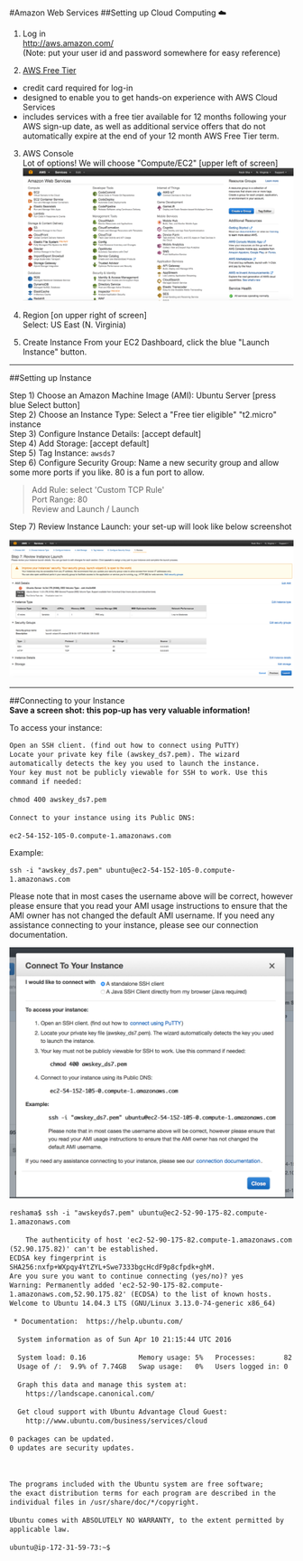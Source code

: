 #Amazon Web Services 
##Setting up Cloud Computing :cloud:

1.  Log in  
  http://aws.amazon.com/  
  (Note:  put your user id and password somewhere for easy reference)

2.  [AWS Free Tier](https://aws.amazon.com/free/)  
  * credit card required for log-in
  * designed to enable you to get hands-on experience with AWS Cloud Services
  * includes services with a free tier available for 12 months following your AWS sign-up date, as well as additional service offers that do not automatically expire at the end of your 12 month AWS Free Tier term.

3.  AWS Console  
  Lot of options!  We will choose "Compute/EC2"  [upper left of screen]  
  ![AWS Console](img/aws_console.png)

4.  Region [on upper right of screen]  
  Select:  US East (N. Virginia)

5.  Create Instance
    From your EC2 Dashboard, click the blue "Launch Instance" button.

---
##Setting up Instance

Step 1) Choose an Amazon Machine Image (AMI):  Ubuntu Server [press blue Select button]  
Step 2) Choose an Instance Type:  Select a "Free tier eligible" "t2.micro" instance  
Step 3) Configure Instance Details:  [accept default]  
Step 4) Add Storage:  [accept default]  
Step 5) Tag Instance: `awsds7`  
Step 6) Configure Security Group: Name a new security group and allow some more ports if you like. 80 is a fun port to allow.  
>    Add Rule:  select 'Custom TCP Rule'  
    Port Range: 80  
    Review and Launch / Launch    
    
Step 7) Review Instance Launch: your set-up will look like below screenshot  

  ![review instance](img/aws_review_instance.png)
    
    
---

##Connecting to your Instance  
**Save a screen shot:  this pop-up has very valuable information!**

To access your instance:

    Open an SSH client. (find out how to connect using PuTTY)
    Locate your private key file (awskey_ds7.pem). The wizard automatically detects the key you used to launch the instance.
    Your key must not be publicly viewable for SSH to work. Use this command if needed:

    chmod 400 awskey_ds7.pem

    Connect to your instance using its Public DNS:

    ec2-54-152-105-0.compute-1.amazonaws.com

Example:

    ssh -i "awskey_ds7.pem" ubuntu@ec2-54-152-105-0.compute-1.amazonaws.com



Please note that in most cases the username above will be correct, however please ensure that you read your AMI usage instructions to ensure that the AMI owner has not changed the default AMI username.
If you need any assistance connecting to your instance, please see our connection documentation.




 ![connect to instance](img/aws_connect_to_instance.png)


```
reshama$ ssh -i "awskeyds7.pem" ubuntu@ec2-52-90-175-82.compute-1.amazonaws.com

    The authenticity of host 'ec2-52-90-175-82.compute-1.amazonaws.com (52.90.175.82)' can't be established.
ECDSA key fingerprint is SHA256:nxfp+WXpqy4YtZYL+Swe7333bgcHcdF9p8cfpdk+ghM.
Are you sure you want to continue connecting (yes/no)? yes
Warning: Permanently added 'ec2-52-90-175-82.compute-1.amazonaws.com,52.90.175.82' (ECDSA) to the list of known hosts.
Welcome to Ubuntu 14.04.3 LTS (GNU/Linux 3.13.0-74-generic x86_64)

 * Documentation:  https://help.ubuntu.com/

  System information as of Sun Apr 10 21:15:44 UTC 2016

  System load: 0.16             Memory usage: 5%   Processes:       82
  Usage of /:  9.9% of 7.74GB   Swap usage:   0%   Users logged in: 0

  Graph this data and manage this system at:
    https://landscape.canonical.com/

  Get cloud support with Ubuntu Advantage Cloud Guest:
    http://www.ubuntu.com/business/services/cloud

0 packages can be updated.
0 updates are security updates.



The programs included with the Ubuntu system are free software;
the exact distribution terms for each program are described in the
individual files in /usr/share/doc/*/copyright.

Ubuntu comes with ABSOLUTELY NO WARRANTY, to the extent permitted by
applicable law.

ubuntu@ip-172-31-59-73:~$ 
```
